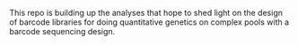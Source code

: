 This repo is building up the analyses that hope to shed light on the design
of barcode libraries for doing quantitative genetics on complex pools with a
barcode sequencing design.
